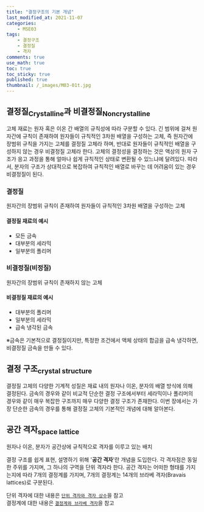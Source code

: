 ```yaml
---
title: "결정구조의 기본 개념"
last_modified_at: 2021-11-07
categories:
    - MSE03
tags:
    - 결정구조
    - 결정질
    - 격자
comments: true
use_math: true
toc: true
toc_sticky: true
published: true
thumbnail: /_images/M03-01t.jpg
---
```


## 결정질<sub>Crystalline</sub>과 비결정질<sub>Noncrystalline</sub>

고체 재료는 원자 혹은 이온 간 배열의 규칙성에 따라 구분할 수 있다. 긴 범위에 걸쳐 원자간에 규칙이 존재하여 원자들이 규칙적인 3차원 배열을 구성하는 고체, 즉 원자간에 장범위 규칙을 가지는 고체를 결정질 고체라 하며, 반대로 원자들이 규칙적인 배열을 구성하지 않는 경우 비결정질 고체라 한다. 고체의 결정성을 결정하는 것은 액상의 원자 구조가 응고 과정을 통해 얼마나 쉽게 규칙적인 상태로 변환될 수 있느냐에 달려있다. 따라서, 분자의 구조가 상대적으로 복잡하여 규칙적인 배열로 바꾸는 데 어려움이 있는 경우 비결정질이 된다.

### 결정질

<div class="notice--info">
원자간의 장범위 규칙이 존재하여 원자들이 규칙적인 3차원 배열을 구성하는 고체
</div>

<h4>결정질 재료의 예시</h4>

- 모든 금속
- 대부분의 세라믹
- 일부분의 폴리머

### 비결정질(비정질)

<div class="notice--info">
원자간의 장범위 규칙이 존재하지 않는 고체
</div>

<h4>비결정질 재료의 예시</h4>

- 대부분의 폴리머
- 일부분의 세라믹
- 급속 냉각된 금속

※금속은 기본적으로 결정질이지만, 특정한 조건에서 액체 상태의 합금을 급속 냉각하면, 비결정질 금속을 만들 수 있다.

## 결정 구조<sub>crystal structure</sub>

결정질 고체의 다양한 기계적 성질은 재료 내의 원자나 이온, 분자의 배열 방식에 의해 결정된다. 금속의 경우와 같이 비교적 단순한 결정 구조에서부터 세라믹이나 폴리머의 경우와 같이 매우 복잡한 구조까지 매우 다양한 결정 구조가 존재한다. 이번 장에서는 가장 단순한 금속의 경우를 통해 결정질 고체의 기본적인 개념에 대해 알아본다.

## 공간 격자<sub>space lattice</sub>

<div class="notice--info">
원자나 이온, 분자가 공간상에 규칙적으로 격자를 이루고 있는 배치
</div>

결정 구조를 쉽게 표현, 설명하기 위해 '**공간 격자**'란 개념을 도입한다. 각 격자점은 동일한 주위를 가지며, 그 하나의 구역을 단위 격자라 한다. 공간 격자는 어떠한 형태를 가지는지에 따라 7개의 결정계를 가지며, 7개의 결정계는 14개의 브라베 격자(Bravais lattices)로 구분된다.

단위 격자에 대한 내용은 [``단위 격자와 격자 상수``](https://chemilk02.github.io/mse03/MSE-03-02)을 참고\
결정계에 대한 내용은 [``결정계와 브라베 격자``](https://chemilk02.github.io/mse03/MSE-03-06)을 참고

